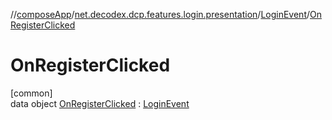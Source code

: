 //[composeApp](../../../../index.md)/[net.decodex.dcp.features.login.presentation](../../index.md)/[LoginEvent](../index.md)/[OnRegisterClicked](index.md)

# OnRegisterClicked

[common]\
data object [OnRegisterClicked](index.md) : [LoginEvent](../index.md)
